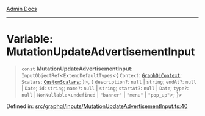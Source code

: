 [Admin Docs](/)

***

# Variable: MutationUpdateAdvertisementInput

> `const` **MutationUpdateAdvertisementInput**: `InputObjectRef`\<`ExtendDefaultTypes`\<\{ `Context`: [`GraphQLContext`](../../../context/type-aliases/GraphQLContext.md); `Scalars`: [`CustomScalars`](../../../scalars/type-aliases/CustomScalars.md); \}\>, \{ `description?`: `null` \| `string`; `endAt?`: `null` \| `Date`; `id`: `string`; `name?`: `null` \| `string`; `startAt?`: `null` \| `Date`; `type?`: `null` \| `NonNullable`\<`undefined` \| `"banner"` \| `"menu"` \| `"pop_up"`\>; \}\>

Defined in: [src/graphql/inputs/MutationUpdateAdvertisementInput.ts:40](https://github.com/Sourya07/talawa-api/blob/aac5f782223414da32542752c1be099f0b872196/src/graphql/inputs/MutationUpdateAdvertisementInput.ts#L40)
